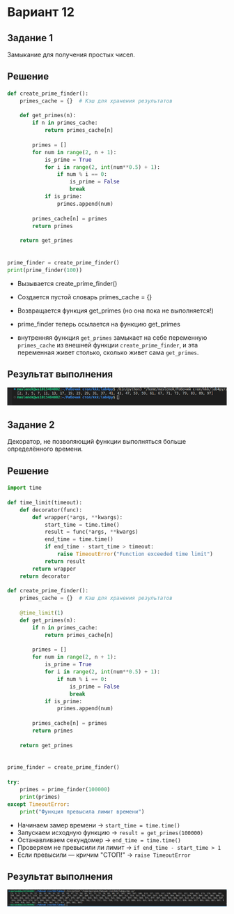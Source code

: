 # Вариант 12
## Задание 1
Замыкание для получения простых чисел.

## Решение 
```python
def create_prime_finder():
    primes_cache = {}  # Кэш для хранения результатов
    
    def get_primes(n):
        if n in primes_cache:
            return primes_cache[n]
        
        primes = []
        for num in range(2, n + 1):
            is_prime = True
            for i in range(2, int(num**0.5) + 1):
                if num % i == 0:
                    is_prime = False
                    break
            if is_prime:
                primes.append(num)
        
        primes_cache[n] = primes
        return primes
    
    return get_primes


prime_finder = create_prime_finder()
print(prime_finder(100))
```
* Вызывается create_prime_finder()
* Создается пустой словарь primes_cache = {}
* Возвращается функция get_primes (но она пока не выполняется!)
* prime_finder теперь ссылается на функцию get_primes

* внутренняя функция `get_primes` замыкает на себе переменную `primes_cache` из внешней функции `create_prime_finder`, и эта переменная живет столько, сколько живет сама `get_primes`.

## Результат выполнения

![result1](https://github.com/Lemka6ix/Python/blob/main/lab4/zam.png)


## Задание 2
Декоратор, не позволяющий функции выполняться больше определённого времени.
## Решение
```python
import time

def time_limit(timeout):
    def decorator(func):
        def wrapper(*args, **kwargs):
            start_time = time.time()
            result = func(*args, **kwargs)  
            end_time = time.time()
            if end_time - start_time > timeout:
                raise TimeoutError("Function exceeded time limit")
            return result
        return wrapper
    return decorator

def create_prime_finder():
    primes_cache = {}  # Кэш для хранения результатов
    
    @time_limit(1)
    def get_primes(n):
        if n in primes_cache:
            return primes_cache[n]
        
        primes = []
        for num in range(2, n + 1):
            is_prime = True
            for i in range(2, int(num**0.5) + 1):
                if num % i == 0:
                    is_prime = False
                    break
            if is_prime:
                primes.append(num)
        
        primes_cache[n] = primes
        return primes
    
    return get_primes


prime_finder = create_prime_finder()  

try:
    primes = prime_finder(100000)  
    print(primes)
except TimeoutError:
    print("Функция превысила лимит времени")
```

* Начинаем замер времени → `start_time = time.time()`
* Запускаем исходную функцию → `result = get_primes(100000)`
* Останавливаем секундомер → `end_time = time.time()`
* Проверяем не превысили ли лимит → `if end_time - start_time > 1`
* Если превысили — кричим "СТОП!" → `raise TimeoutError`

## Результат выполнения
![result2](https://github.com/Lemka6ix/Python/blob/main/lab4/dec.png)
